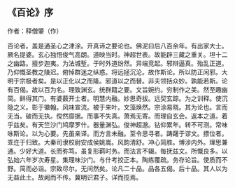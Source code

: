 ## 《百论》序

作者：释僧肇（作）

百论者。盖是通圣心之津涂。开真谛之要论也。佛泥曰后八百余年。有出家大士。厥名提婆。玄心独悟俊气高朗。道映当时。神超世表。故能辟三藏之重关。坦十二之幽路。擅步迦夷。为法城堑。于时外道纷然。异端竞起。邪辩逼真。殆乱正道。乃仰慨圣教之陵迟。俯悼群迷之纵惑。将远拯沉沦。故作斯论。所以防正闲邪。大明于宗极者矣。是以正化以之而隆。邪道以之而替。非夫领括众妙。孰能若斯。论有百偈。故以百为名。理致渊玄。统群籍之要。文旨婉约。穷制作之美。然至趣幽简。鲜得其门。有婆薮开士者。明慧内融。妙思奇拔。远契玄踪。为之训释。使沉隐之义。彰于徽翰。风味宣流。被于来叶。文藻焕然。宗涂易晓。其为论也。言而无当。破而无执。傥然靡据。而事不失真。萧焉无寄。而理自玄会。返本之道。着乎兹矣。有天竺沙门鸠摩罗什。器量渊弘。俊神超邈。钻仰累年。转不可测。常味咏斯论。以为心要。先虽亲译。而方言未融。至令思寻者。踌躇于谬文。摽位者。乖迕于归致。大秦司隶校尉安成侯姚嵩。风韵清舒。冲心简胜。博涉内外。理思兼通。少好大道。长而弥笃。虽复形羁时务。而法言不辍。每抚兹文。所慨良多。以弘始六年岁次寿星。集理味沙门。与什考挍正本。陶练覆疏。务存论旨。使质而不野。简而必诣。宗致尽尔。无间然矣。论凡二十品。品各五偈。后十品。其人以为无益此土。故阙而不传。冀明识君子。详而揽焉。